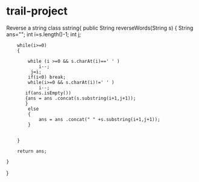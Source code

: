 # trail-project


Reverse a string 
class sstring{
    public String reverseWords(String s) {
        String ans="";
        int i=s.length()-1;
        int j;
        
        while(i>=0)
        {
            
            while (i >=0 && s.charAt(i)==' ' )
                i--;
             j=i;
            if(i<0) break;
            while(i>=0 && s.charAt(i)!=' ' )
                i--;
           if(ans.isEmpty())
           {ans = ans .concat(s.substring(i+1,j+1));
           }
            else
            {
                ans = ans .concat(" " +s.substring(i+1,j+1));
            }
                
                
        }
       
        return ans;
        
    }
}
